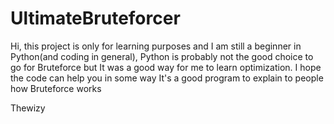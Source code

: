 # UltimateBruteforcer
Hi, this project is only for learning purposes and I am still a beginner in Python(and coding in general),
Python is probably not the good choice to go for Bruteforce but It was a good way for me to learn optimization.
I hope the code can help you in some way 
It's a good program to explain to people how Bruteforce works

Thewizy
